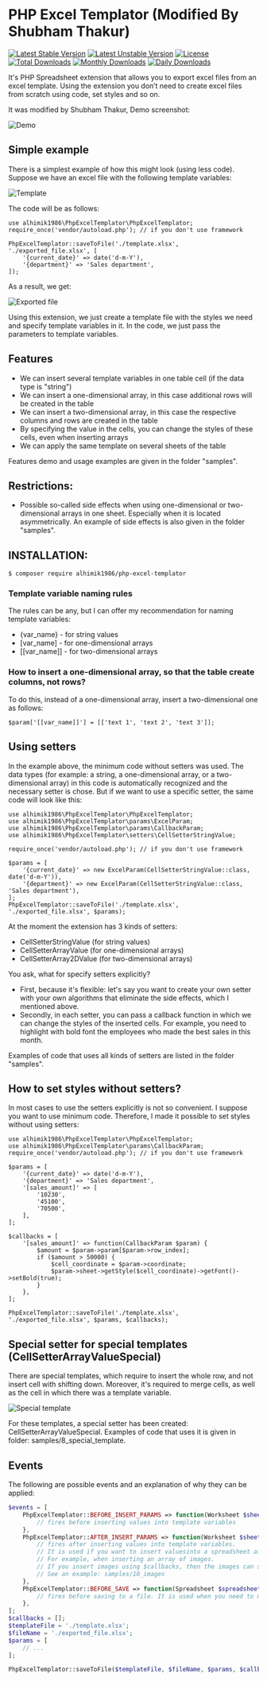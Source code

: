 # PHP Excel Templator (Modified By Shubham Thakur)

[![Latest Stable Version](https://poser.pugx.org/alhimik1986/php-excel-templator/v/stable)](https://packagist.org/packages/shubhamt619/php-excel-templator)
[![Latest Unstable Version](https://poser.pugx.org/alhimik1986/php-excel-templator/v/unstable)](https://packagist.org/packages/shubhamt619/php-excel-templator)
[![License](https://poser.pugx.org/alhimik1986/php-excel-templator/license)](https://packagist.org/packages/shubhamt619/php-excel-templator)
[![Total Downloads](https://poser.pugx.org/alhimik1986/php-excel-templator/downloads)](https://packagist.org/packages/shubhamt619/php-excel-templator)
[![Monthly Downloads](https://poser.pugx.org/alhimik1986/php-excel-templator/d/monthly)](https://packagist.org/packages/shubhamt619/php-excel-templator)
[![Daily Downloads](https://poser.pugx.org/alhimik1986/php-excel-templator/d/daily)](https://packagist.org/packages/shubhamt619/php-excel-templator)

It's PHP Spreadsheet extension that allows you to export excel files from an excel template.
Using the extension you don’t need to create excel files from scratch using code, set styles and so on.

It was modified by Shubham Thakur, 
Demo screenshot:

![Demo](readme_resources/demo.png)


## Simple example
There is a simplest example of how this might look (using less code).
Suppose we have an excel file with the following template variables:

![Template](readme_resources/template.png)

The code will be as follows:
```
use alhimik1986\PhpExcelTemplator\PhpExcelTemplator;
require_once('vendor/autoload.php'); // if you don't use framework

PhpExcelTemplator::saveToFile('./template.xlsx', './exported_file.xlsx', [
	'{current_date}' => date('d-m-Y'),
	'{department}' => 'Sales department',
]);
```
As a result, we get:

![Exported file](readme_resources/exported_file.png)

Using this extension, we just create a template file with the styles we need and specify template variables in it. In the code, we just pass the parameters to template variables.

## Features
- We can insert several template variables in one table cell (if the data type is "string")
- We can insert a one-dimensional array, in this case additional rows will be created in the table
- We can insert a two-dimensional array, in this case the respective columns and rows are created in the table
- By specifying the value in the cells, you can change the styles of these cells, even when inserting arrays
- We can apply the same template on several sheets of the table

Features demo and usage examples are given in the folder "samples".

## Restrictions:
- Possible so-called side effects when using one-dimensional or two-dimensional arrays  in one sheet. Especially when it is located asymmetrically. An example of side effects is also given in the folder "samples".

## INSTALLATION:

```
$ composer require alhimik1986/php-excel-templator
```

### Template variable naming rules
The rules can be any, but I can offer my recommendation for naming template variables:
- {var_name} - for string values
- [var_name] - for one-dimensional arrays
- [[var_name]] - for two-dimensional arrays


### How to insert a one-dimensional array, so that the table create columns, not rows?
To do this, instead of a one-dimensional array, insert a two-dimensional one as follows:
```
$param['[[var_name]]'] = [['text 1', 'text 2', 'text 3']];
```

## Using setters
In the example above, the minimum code without setters was used.
The data types (for example: a string, a one-dimensional array, or a two-dimensional array) in this code is automatically recognized and the necessary setter is chose.
But if we want to use a specific setter, the same code will look like this:
```
use alhimik1986\PhpExcelTemplator\PhpExcelTemplator;
use alhimik1986\PhpExcelTemplator\params\ExcelParam;
use alhimik1986\PhpExcelTemplator\params\CallbackParam;
use alhimik1986\PhpExcelTemplator\setters\CellSetterStringValue;

require_once('vendor/autoload.php'); // if you don't use framework

$params = [
	'{current_date}' => new ExcelParam(CellSetterStringValue::class, date('d-m-Y')),
	'{department}' => new ExcelParam(CellSetterStringValue::class, 'Sales department'),
];
PhpExcelTemplator::saveToFile('./template.xlsx', './exported_file.xlsx', $params);
```
At the moment the extension has 3 kinds of setters:
- CellSetterStringValue (for string values)
- CellSetterArrayValue (for one-dimensional arrays)
- CellSetterArray2DValue (for two-dimensional arrays)

You ask, what for specify setters explicitly?
- First, because it's flexible: let's say you want to create your own setter with your own algorithms that eliminate the side effects, which I mentioned above.
- Secondly, in each setter, you can pass a callback function in which we can change the styles of the inserted cells. For example, you need to highlight with bold font the employees who made the best sales in this month.

Examples of code that uses all kinds of setters are listed in the folder "samples".

## How to set styles without setters?
In most cases to use the setters explicitly is not so convenient. I suppose you want to use minimum code. Therefore, I made it possible to set styles without using setters:
```
use alhimik1986\PhpExcelTemplator\PhpExcelTemplator;
use alhimik1986\PhpExcelTemplator\params\CallbackParam;
require_once('vendor/autoload.php'); // if you don't use framework

$params = [
	'{current_date}' => date('d-m-Y'),
	'{department}' => 'Sales department',
	'[sales_amount]' => [
		'10230',
		'45100',
		'70500',
	],
];

$callbacks = [
	'[sales_amount]' => function(CallbackParam $param) {
		$amount = $param->param[$param->row_index];
		if ($amount > 50000) {
			$cell_coordinate = $param->coordinate;
			$param->sheet->getStyle($cell_coordinate)->getFont()->setBold(true);
		}
	},
];

PhpExcelTemplator::saveToFile('./template.xlsx', './exported_file.xlsx', $params, $callbacks);
```

## Special setter for special templates (CellSetterArrayValueSpecial)

There are special templates, which require to insert the whole row, and not insert cell with shifting down. Moreover, it's required to merge cells, as well as the cell in which there was a template variable.

![Special template](readme_resources/special_template.png)


For these templates, a special setter has been created: CellSetterArrayValueSpecial. Examples of code that uses it is given in folder: samples/8_special_template.


## Events

The following are possible events and an explanation of why they can be applied:
```php
$events = [
    PhpExcelTemplator::BEFORE_INSERT_PARAMS => function(Worksheet $sheet, array $templateVarsArr) {
        // fires before inserting values into template variables        
    },
    PhpExcelTemplator::AFTER_INSERT_PARAMS => function(Worksheet $sheet, array $templateVarsArr) {
        // fires after inserting values into template variables.
        // It is used if you want to insert values​into a spreadsheet after columns and rows have been created. 
        // For example, when inserting an array of images.
        // If you insert images using $callbacks, then the images can shift to the right due to the fact that on the next line the template variable can create additional columns.
        // See an example: samples/10_images        
    },
    PhpExcelTemplator::BEFORE_SAVE => function(Spreadsheet $spreadsheet, IWriter $writer) {
        // fires before saving to a file. It is used when you need to modify the $writer or $spreadsheet object before saving, for example, $writer->setPreCalculateFormulas(false);        
    },
];
$callbacks = [];
$templateFile = './template.xlsx';
$fileName = './exported_file.xlsx';
$params = [
	// ...
];

PhpExcelTemplator::saveToFile($templateFile, $fileName, $params, $callbacks, $events);
```
